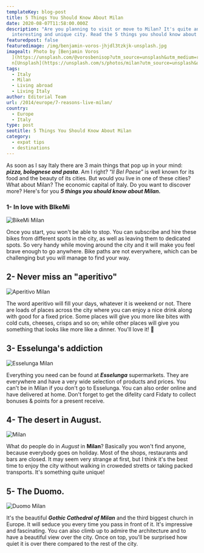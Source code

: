 ```yaml
---
templateKey: blog-post
title: 5 Things You Should Know About Milan
date: 2020-08-07T11:58:00.000Z
description: "Are you planning to visit or move to Milan? It's quite an
  interesting and unique city. Read the 5 things you should know about Milan! "
featuredpost: false
featuredimage: /img/benjamin-voros-jhjdl3tzkjk-unsplash.jpg
imagealt: Photo by [Benjamin Voros
  ](https://unsplash.com/@vorosbenisop?utm_source=unsplash&utm_medium=referral&utm_content=creditCopyText)o
  n[Unsplash](https://unsplash.com/s/photos/milan?utm_source=unsplash&utm_medium=referral&utm_content=creditCopyText)
tags:
  - Italy
  - Milan
  - Living abroad
  - Living Italy
author: Editorial Team
url: /2014/europe/7-reasons-live-milan/
country:
  - Europe
  - Italy
type: post
seotitle: 5 Things You Should Know About Milan
category:
  - expat tips
  - destinations
---
```

As soon as I say Italy there are 3 main things that pop up in your mind: ***pizza, bolognese and pasta***. Am I right? “*Il Bel Paese*” is well known for its food and the beauty of its cities. But would you live in one of these cities? What about Milan? The economic capital of Italy. Do you want to discover more? Here's for you ***5 things you should know about Milan.***

### 1- In love with BIkeMi

![BikeMi Milan](/img/uploads/2014/12/7651869236_c386251a8d_h.jpg)

Once you start, you won't be able to stop. You can subscribe and hire these bikes from different spots in the city, as well as leaving them to dedicated spots. So very handy while moving around the city and it will make you feel brave enough to go anywhere. Bike paths are not everywhere, which can be challenging but you will manage to find your way.

## 2- Never miss an "aperitivo"

![Aperitivo Milan](/img/ja-san-miguel-npma9h4noh0-unsplash.jpg)

The word aperitivo will fill your days, whatever it is weekend or not. There are loads of places across the city where you can enjoy a nice drink along with good for a fixed price. Some places will give you more like bites with cold cuts, cheeses, crisps and so on; while other places will give you something that looks like more like a dinner. You'll love it! 🙂

## 3- Esselunga's **addiction**

![Esselunga Milan](/img/mehrad-vosoughi-yomsdjt7dug-unsplash.jpg)

Everything you need can be found at ***Esselunga*** supermarkets. They are everywhere and have a very wide selection of products and prices. You can't be in Milan if you don't go to Esselunga. You can also order online and have delivered at home. Don't forget to get the difelity card Fidaty to collect bonuses & points for a present receive.

## 4- The desert in August.

![Milan](/img/uploads/2014/12/milan.jpg)

What do people do in *August* in **Milan**? Basically you won't find anyone, because everybody goes on holiday. Most of the shops, restaurants and bars are closed. It may seem very strange at first, but I think it's the best time to enjoy the city without walking in croweded stretts or taking packed transports. It's something quite unique!

## 5- The Duomo.

![Duomo Milan](/img/uploads/2014/12/14971250168_1f99afda24_z.jpg)

It's the beautiful ***Gothic Cathedral of Milan*** and the third biggest church in Europe. It will seduce you every time you pass in front of it. It's impressive and fascinating. You can also climb up to admire the architecture and to have a beautiful view over the city. Once on top, you'll be surprised how quiet it is over there compared to the rest of the city.
